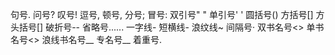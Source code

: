 句号.
问号?
叹号!
逗号,
顿号,
分号;
冒号:
双引号" "
单引号' '
圆括号()
方括号[]
方头括号[]
破折号--
省略号......
一字线-
短横线-
浪纹线~
间隔号·
双书名号<>
单书名号<>
浪线书名号__
专名号__
着重号.

